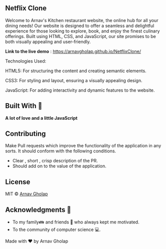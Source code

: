 ## **Netflix Clone**

Welcome to Arnav's Kitchen restaurant website, the online hub for all your dining needs! Our website is designed to offer a seamless and delightful experience for those looking to explore, book, and enjoy the finest culinary offerings. Built using HTML, CSS, and JavaScript, our site promises to be both visually appealing and user-friendly.

**Link to the live demo** : https://arnavgholap.github.io/NetflixClone/

Technologies Used:

HTML5: For structuring the content and creating semantic elements.

CSS3: For styling and layout, ensuring a visually appealing design.

JavaScript: For adding interactivity and dynamic features to the website.

## Built With 🎯
**A lot of love and a little JavaScript**

## Contributing 

Make Pull requests which improve the functionality of the application in any sorts. It should conform with the following conditions. 
* Clear , short , crisp description of the PR. 
* Should add on to the value of the application.

## License

MIT © [Arnav Gholap](https://github.com/arnavgholap)

## Acknowledgments 💖

* To my family👪  and friends 👫 who always kept me motivated.
* To the community of computer science 💻.

Made with ❤ by Arnav Gholap
